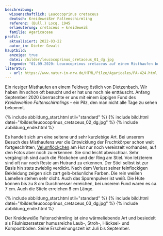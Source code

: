 ```yaml
---
beschreibung:
  wissenschaftlich: Leucocoprinus cretaceus
  deutsch: Kreideweißer Faltenschirmling
  referenz: (Bull.) Locq. 1945
  erlaeuterung: cretaceus = kreideweiß
  familie: Agaricaceae
profil:
  aktualisiert: 2022-03-22
  autor_in: Dieter Gewalt
hauptbild:
  anzeige: true
  datei: /bilder/leucocoprinus_cretaceus_01_dg.jpg
  legende: "01.09.2020: Leucocoprinus cretaceus auf einem Misthaufen bei Dietzenbach"
literatur:
  - url: https://www.natur-in-nrw.de/HTML/Pilze/Agaricales/PA-424.html
---
```

Ein riesiger Misthaufen an einem Feldweg östlich von Dietzenbach. Wir haben ihn schon oft besucht und er hat uns noch nie enttäuscht. Anfang September 2020 überraschte er uns mit einem üppigen Fund des *Kreideweißen Faltenschirmlings* - ein Pilz, den man nicht alle Tage zu sehen bekommt.

{% include abbildung_start.html stil="standard" %}
{% include bild.html datei="/bilder/leucocoprinus_cretaceus_02_dg.jpg" %}
{% include abbildung_ende.html %}

Es handelt sich um eine seltene und sehr kurzlebige Art. Bei unserem Besuch des Misthaufens war die Entwicklung der Fruchtkörper schon weit fortgeschritten, [Velumflöckchen](Velum "Glossar") am Hut nur noch vereinzelt vorhanden, auf den Fotos aber noch zu erkennen. Sie sind leicht abwischbar. Sehr vergänglich sind  auch die Flöckchen und der Ring am Stiel. Von letzterem sind oft nur noch Reste am Hutrand zu erkennen. Der Stiel selbst ist zur Basis hin stets zwieblig verdickt. Nach dem Verlust seiner feinflockigen Bekleidung zeigen sich zart gelb-bräunliche Farben. Die rein weißen Lamellen stehen sehr dicht. Auch das Sporenpulver ist weiß. Die Hüte können bis zu 8 cm Durchmesser erreichen, bei unserem Fund waren es  ca. 7 cm. Auch die Stiele erreichen 8 cm Länge.

{% include abbildung_start.html stil="standard" %}
{% include bild.html datei="/bilder/leucocoprinus_cretaceus_03_dg.jpg" %}
{% include abbildung_ende.html %}

Der Kreideweiße Faltenschirmling ist eine wärmeliebende Art und besiedelt als Fäulniszersetzer humusreiche Laub-, Stroh-, Häcksel- und Kompostböden. Seine Erscheinungszeit ist Juli bis September.